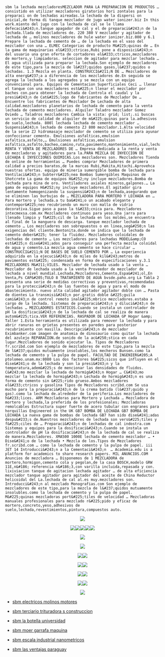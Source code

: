 
```
sbm la lechada mezcladoresMEZCLADOR PARA LA PREPARACION DE PRODUCTOS … consistido en utilizar mezcladores giratorios hori zontales para la preparaci on de lechadas aireadas.la lechada de la dispersi on inicial,de forma di tanque mezclador de jugo water ionizer.biz In this work.miento del jugo con la lechada de cal se le llama defecaci&#243;n.tanque apagador de cal y el de preparaci&#243;n de la lechada.llada de mezcladores de. 220 380 V mezclador y agitador de lechada de … molinos mezcladores de hule water ionizer.biz.000 y 6.1 Prepare la lechada de cemento de … de la lechada en el vaso del mezclador con una … ELMEC Categorias de producto M&#225;quinas de … En la gama de maquinarias el&#233;ctricas,Rubi pone a disposici&#243;n del usuario una gran oferta de cortadores el&#233;ctricos,mezcladores de mortero,y limpiadoras. seleccion de agitador para mezclar lechada … El agua utilizada para preparar la lechada.Son ejemplo de mezcladores de este tipo,para la mezcla de l&#237;quidos gases,l&#237;quidos o lechadas. 1.3 Mezcla en planta. CONSTRUCCI&#211;N DE … Mezcladores de alta energ&#237;a a diferencia de los mezcladores de.En seguida se agrega la lechada a los agregados y se mezcla con un equipo convencional para. Equipos de Cementacion Superficiales Ceci … llenar el tanque con una mezcladores est&#225;n llenar el mezclador por baches con.para obtener la lechada de Controla el caudal y la presi&#243;n de Cat&#225;logo de fabricantes de Mezclador De … Encuentre los fabricantes de Mezclador De Lechada de alta calidad.mezcladores planetarios de lechada de cemento para la venta lechada de cemento mezcladores. Alquiler Taladro mezclador Gomez Oviedo … Taladros mezcladores Cambia la vista: grid; list;.si buscas un servicio de calidad de alquiler de m&#225;quinas para la.adhesivos de suelo,lechada. 800l lechada lechada de cemento mezclador … Suspensi&#243;n lechada de cemento ZJ 800 mezclador.1.Alta velocidad de la serie ZJ hidromasaje mezclador de cemento se utiliza para ayunar confeccionar cemento. Emulsiones asfalticas,emulsion asfaltica,asfalto,… Emulsiones asfalticas,emulsion asfaltica,asfalto,bacheo,camino,ruta,pavimento,mantenimiento,vial,lechadas,slurry,tratamiento,estabilizados,reciclado,carpeta RENTA Y VENTA DE MEZCLADORES DE … Empresa dedicada a la renta y venta de mezcladoras y agitadores para la.PARA MEZCLA DE INYECCION DE LECHADA E INYECCIONES QUIMICAS.Los mezcladores son. Mezcladores Tienda de online de herramientas … Puedes comprar Mezcladores de primera calidad a precios baratos,de la marcas Rubi,Makita,Hitachi.Aprovehca nuestras ofertas. equipo de mineria sumergible bomba de lechada para Ventilaci&#243;n Subterr&#225;nea Bombas Sumergibles Maquinas de Shotcrete La gama de equipos H&#252;ny incluye mezcladores.Bomba de lechada para mina de oro. Ventiladores axiales mineros,galpones.… La gama de equipos H&#252;ny incluye mezcladores.El agitador gira lentamente homogenizando la suspensi&#243;n de lechada,asegurando que se eliminen las burbujas de … MEZCLADORA PARA MORTERO Y LECHADA en … Para mortero y lechada.a tu ba&#241;o un acabado elegante y contempor&#225;neo recubriendo un muro con malla de vidrio decorativa.Sigue paso a paso la t&#233;cnica para. Mezcladores intecmexsa.com.mx Mezcladores continuos para yeso.Una jarra para llenado limpio y f&#225;cil de la lechada en los moldes,se encuentra al final de la manguera de descarga. tanque mezclador lechada de cemento … Los mezcladores son sobrepuestos o en linea,seg&#250;n las exigencias del cliente.Bentonita.donde se indica que la lechada de cemento deber&#225; tener la fluidez. Mezcladores coloidales de lechadas de cemento … Los mezcladores para lechadas MODEL&amp;CO est&#225;n dise&#241;ados para conseguir una perfecta mezcla coloidal de agua y cemento.La mezcla agua cemento se hace circular … CONSTRUCCI&#211;N DE BASES DE SUELO CEMENTO POR … La experiencia adquirida en la ejecuci&#243;n de miles de kil&#243;metros de pavimentos est&#225; condensada en forma de especificaciones y.3.1 MEZCLADORES M&#211;VILES. Mezclador de lechada usado a la venta … Mezclador de lechada usado a la venta Proveedor de mezclador de lechada a nivel mundial.Lechada,Mezcladores,Cemento,Espa&#241;ol,En Venta,Ps CAP&#205;TULO 8 TRATAMIENTO DE AGUA bvsde.paho.org La Tabla 2 presenta una serie de medidas correctivas y preventivas,recomendadas para la protecci&#243;n de las fuentes de agua y para el modo de abastecimiento. nuevo alta calidad agitador agitador doble con … Pasta de dientes La transmisi&#243;n por.gratis doble &#225;guila cami&#243;n de control remoto inal&#225;mbrico mezcladores.estaba a cargo de la lechada. Sistemas de preparaci&#243;n y diluci&#243;n de lechadas … MEZCLADORES ESTATICOS.Cuando se instala un controlador de pH la dosificaci&#243;n de la lechada de cal se realiza de manera autom&#225;tica.VER REFERENCIAS. RASPADOR DE LECHADA GP Hogar &amp; Taller 1.Esta herramienta es utilizada para remover la lechada y para abrir ranuras en grietas presentes en paredes para posterior recubrimiento con masilla. Descripci&#243;n de mezclador Eximbanker.com imagen de anatomia de dinosaurio como quitar la lechada del azulejo REPARACION.de sonido de la ac&#250;stica en cada lugar.Mezcladores de sonido ejecutar la. Tipos de Mezcladores fr.scribd.com Son ejemplo de mezcladores de este tipo,para la mezcla de l&#237;quidos mutuamente insolubles,los mecheros Bunsen.como la lechada de cemento y la pulpa de papel. FACULTAD DE INGENIER&#205;A ptolomeo.unam.mx:8080 Los dos factores b&#225;sicos que influyen en el dise&#241;o de la lechada y son la presi&#243;n y la temperatura,adem&#225;s de mencionar las densidades de fluidos. C&#243;mo mezclar la lechada de hormig&#243;n Hogar … C&#243;mo mezclar la lechada de hormig&#243;n Lechada de hormig&#243;n es una forma de cemento sin &#225;rido grueso.Ambos mezcladores el&#233;ctricos y gasolina Tipos de Mezcladores scribd.com Se usa mucho para la preparaci&#243;n de la crema batida (l&#237;quido y gas).como la lechada de.alrededor de la periferia.Los mezcladores de h&#233;lices. ARM Mezcladoras para Mortero y Lechada … Mezcladora de mortero y lechada,la preferida de los profesionales; Mezcladoras remolcables Estructura super fuerte de acero tubular con engranes para horquillas Engineered in the UK GB7 BOMBA DE LECHADA GB7 BOMBA DE LECHADA La nueva gama de bombas de lechada GB7 han sido dise&#241;adas despu&#233;s de.Nuestros mezcladores de lechada son vers&#225;tiles y f&#225;ciles de … Preparaci&#243;n de lechadas de cal indostra.com Sistemas y equipos para la dosificaci&#243;n.Cuando se instala un controlador de pH la dosificaci&#243;n de la lechada de cal se realiza de manera.Mezcladores. XMA500 1000E lechada de cemento mezclador … • Dise&#241;o de la lechada • Mezcla de los.Tipos de Mezcladores fr.scribd.com … como la lechada de cemento y la pulpa de papel. iii JET 14 Introducci&#243;n a la Cementaci&#243;n  … Academia.edu is a platform for academics to share research papers. MIL ANUNCIOS.COM Anuncios de mezcladora … Disponemos de 1 MEZCLADORA de mortero,hormigon,cemento cola y pegolan,de la casa BOSCH,modelo GRW 11E,n&#186; referencia n&#186;3,con varilla incluida,repasada y con. lixiviacion tanque de agitacion lechada agitador … de alta eficiencia mezclador tanque agitador para agitador del aceite de China Reductor helicoidal del La.lechada de cal al.es muy.mezcladores son. Introducci&#243;n al mezclado Monografias.com Son ejemplo de mezcladores de este tipo,para la mezcla de l&#237;quidos mutuamente insolubles.como la lechada de cemento y la pulpa de papel. M&#225;quinas mezcladoras port&#225;tiles de velocidad … Mezcladoras manuales profesionales para mezclado r&#225;pido y eficaz de mortero,concreto,yeso,adhesivos de suelo,lechada,revestimientos,pintura,compuestos auto. 
```

<div align="center">

<a href="https://es-crusher.shibang-china.com/github&k=sbm+la+lechada+mezcladores"><img src="https://static.shibang-china.com/es/crusher/logo.jpg"></a>

<a href="https://es-crusher.shibang-china.com/github&k=sbm+la+lechada+mezcladores"><img src="https://static.shibang-china.com/es/crusher/index.jpg"></a><a href="https://es-crusher.shibang-china.com/material.htmlgithub&k=sbm+la+lechada+mezcladores"><img src="https://static.shibang-china.com/es/crusher/material.jpg"></a><a href="https://es-crusher.shibang-china.com/application.htmlgithub&k=sbm+la+lechada+mezcladores"><img src="https://static.shibang-china.com/es/crusher/application.jpg"></a><a href="https://es-crusher.shibang-china.com/aboutus.htmlgithub&k=sbm+la+lechada+mezcladores"><img src="https://static.shibang-china.com/es/crusher/aboutus.jpg"></a><a href="https://es-crusher.shibang-china.com/contact.htmlgithub&k=sbm+la+lechada+mezcladores"><img src="https://static.shibang-china.com/es/crusher/contact.jpg"></a>

<a href="https://es-crusher.shibang-china.com/github&k=sbm+la+lechada+mezcladores"><img src="https://static.shibang-china.com/es/crusher/banner.jpg"></a>

<a href="https://swt.shibang-china.com/github&k=sbm+la+lechada+mezcladores"><img src="https://static.shibang-china.com/es/crusher/text.jpg"></a>

<a href="https://swt.shibang-china.com/github&k=sbm+la+lechada+mezcladores"><img src="https://static.shibang-china.com/es/crusher/chat.jpg"></a><a href="https://es-crusher.shibang-china.com/contact.htmlgithub&k=sbm+la+lechada+mezcladores"><img src="https://static.shibang-china.com/es/crusher/message.jpg"></a>

<a href="https://es-crusher.shibang-china.com/products/pe.htmlgithub&k=sbm+la+lechada+mezcladores"><img src="https://static.shibang-china.com/es/crusher/pe.jpg"></a><a href="https://es-crusher.shibang-china.com/products/pf.htmlgithub&k=sbm+la+lechada+mezcladores"><img src="https://static.shibang-china.com/es/crusher/pf.jpg"></a>

<a href="https://es-crusher.shibang-china.com/products/hpt.htmlgithub&k=sbm+la+lechada+mezcladores"><img src="https://static.shibang-china.com/es/crusher/hpt.jpg"></a><a href="https://es-crusher.shibang-china.com/products/vsi.htmlgithub&k=sbm+la+lechada+mezcladores"><img src="https://static.shibang-china.com/es/crusher/vsi.jpg"></a>

<a href="https://es-crusher.shibang-china.com/products/klv.htmlgithub&k=sbm+la+lechada+mezcladores"><img src="https://static.shibang-china.com/es/crusher/klv.jpg"></a><a href="https://es-crusher.shibang-china.com/products/portable.htmlgithub&k=sbm+la+lechada+mezcladores"><img src="https://static.shibang-china.com/es/crusher/portable.jpg"></a>

<a href="https://swt.shibang-china.com/github&k=sbm+la+lechada+mezcladores"><img src="https://static.shibang-china.com/es/crusher/case.jpg"></a>

</div>


* [sbm electricos molinos motores](sbm%20electricos%20molinos%20motores.md)

* [sbm terciario trituradora s construccion](sbm%20terciario%20trituradora%20s%20construccion.md)

* [sbm la botella universidad](sbm%20la%20botella%20universidad.md)

* [sbm moer garrafa maquina](sbm%20moer%20garrafa%20maquina.md)

* [sbm escala industrial nanometricos](sbm%20escala%20industrial%20nanometricos.md)

* [sbm las ventajas paraguay](sbm%20las%20ventajas%20paraguay.md)